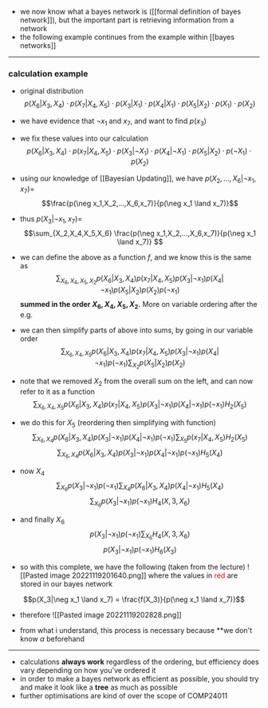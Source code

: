 - we now know what a bayes network is ([[formal definition of bayes network]]), but the important part is retrieving information from a network
- the following example continues from the example within [[bayes networks]]

***
### calculation example
- original distribution
$$ p(X_6|X_3,X_4) \cdot p(X_7|X_4,X_5) \cdot p(X_3|X_1) \cdot p(X_4|X_1) \cdot p(X_5 | X_2) \cdot p(X_1) \cdot p(X_2)$$
- we have evidence that $\neg x_1$ and $x_7$, and want to find $p(x_3)$
- we fix these values into our calculation
$$ p(X_6|X_3,X_4) \cdot p(x_7|X_4,X_5) \cdot p(X_3|\neg X_1) \cdot p(X_4|\neg X_1) \cdot p(X_5 | X_2) \cdot p(\neg X_1) \cdot p(X_2)$$

- using our knowledge of [[Bayesian Updating]], we have $p(X_2,...,X_6|\neg x_1, x_7) =$
$$\frac{p(\neg x_1,X_2,...,X_6,x_7)}{p(\neg x_1 \land x_7)}$$
- thus $p(X_3|\neg x_1, x_7) =$
$$\sum_{X_2,X_4,X_5,X_6} \frac{p(\neg x_1,X_2,...,X_6,x_7)}{p(\neg x_1 \land x_7)} $$
- we can define the above as a function $f$, and we know this is the same as
$$\sum_{X_6,X_4,X_5,X_2}p(X_6|X_3,X_4) p(x_7|X_4,X_5) p(X_3|\neg x_1) p(X_4|\neg x_1) p (X_5|X_2) p(X_2) p(\neg x_1)$$
**summed in the order $X_6, X_4, X_5, X_2$.** More on variable ordering after the e.g.

- we can then simplify parts of above into sums, by going in our variable order
  $$\sum_{X_6,X_4,X_5}p(X_6|X_3,X_4) p(x_7|X_4,X_5) p(X_3|\neg x_1) p(X_4|\neg x_1) p(\neg x_1) \sum_{X_2} p (X_5|X_2) p(X_2) $$
- note that we removed $X_2$ from the overall sum on the left, and can now refer to it as a function
 $$\sum_{X_6,X_4,X_5}p(X_6|X_3,X_4) p(x_7|X_4,X_5) p(X_3|\neg x_1) p(X_4|\neg x_1) p(\neg x_1) H_2(X_5) $$
- we do this for $X_5$ (reordering then simplifying with function)
  $$\sum_{X_6,X_4}p(X_6|X_3,X_4)  p(X_3|\neg x_1) p(X_4|\neg x_1) p(\neg x_1) \sum_{X_5} p(x_7|X_4,X_5) H_2(X_5)$$
   $$\sum_{X_6,X_4}p(X_6|X_3,X_4)  p(X_3|\neg x_1) p(X_4|\neg x_1) p(\neg x_1) H_5(X_4) $$
- now $X_4$
 $$\sum_{X_6}  p(X_3|\neg x_1)  p(\neg x_1) \sum_{X_4} p(X_6|X_3,X_4) p(X_4|\neg x_1) H_5(X_4) $$
  $$\sum_{X_6}  p(X_3|\neg x_1)  p(\neg x_1) H_4(X,3,X_6) $$
- and finally $X_6$
$$p(X_3|\neg x_1) p(\neg x_1)  \sum_{X_6} H_4(X,3,X_6) $$
$$p(X_3|\neg x_1) p(\neg x_1)  H_6(X_3)$$

- so with this complete, we have the following (taken from the lecture)
![[Pasted image 20221119201640.png]]
where the values in <span style="color:red">red</span> are stored in our bayes network

$$p(X_3|\neg x_1 \land x_7) = \frac{f(X_3)}{p(\neg x_1 \land x_7)}$$
- therefore
![[Pasted image 20221119202828.png]]

- from what i understand, this process is necessary because **we don't know $\alpha$ beforehand
***
- calculations **always work** regardless of the ordering, but efficiency does vary depending on how you've ordered it
- in order to make a bayes network as efficient as possible, you should try and make it look like a **tree** as much as possible
- further optimisations are kind of over the scope of COMP24011